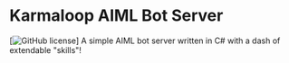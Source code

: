 # Karmaloop AIML Bot Server
[![GitHub license](https://img.shields.io/badge/license-MIT-blue.svg)]
A simple AIML bot server written in C# with a dash of extendable "skills"!
